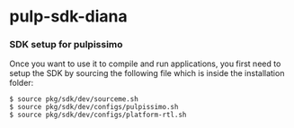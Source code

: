 # pulp-sdk-diana

### SDK setup for pulpissimo

Once you want to use it to compile and run applications, you first need to setup the SDK by sourcing the following file which is inside the installation folder:

	$ source pkg/sdk/dev/sourceme.sh
	$ source pkg/sdk/dev/configs/pulpissimo.sh
	$ source pkg/sdk/dev/configs/platform-rtl.sh
